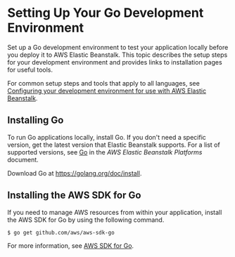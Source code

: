 # Setting Up Your Go Development Environment<a name="go-devenv"></a>

Set up a Go development environment to test your application locally before you deploy it to AWS Elastic Beanstalk\. This topic describes the setup steps for your development environment and provides links to installation pages for useful tools\.

For common setup steps and tools that apply to all languages, see [Configuring your development environment for use with AWS Elastic Beanstalk](chapter-devenv.md)\.

## Installing Go<a name="go-devenv-go"></a>

To run Go applications locally, install Go\. If you don't need a specific version, get the latest version that Elastic Beanstalk supports\. For a list of supported versions, see [Go](https://docs.aws.amazon.com/elasticbeanstalk/latest/platforms/platforms-supported.html#platforms-supported.go) in the *AWS Elastic Beanstalk Platforms* document\.

Download Go at [https://golang\.org/doc/install](https://golang.org/doc/install)\.

## Installing the AWS SDK for Go<a name="go-devenv-awssdk"></a>

If you need to manage AWS resources from within your application, install the AWS SDK for Go by using the following command\.

```
$ go get github.com/aws/aws-sdk-go
```

For more information, see [AWS SDK for Go](https://aws.amazon.com/sdk-for-go/)\.